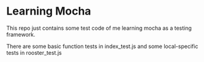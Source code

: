 # Learning Mocha

This repo just contains some test code of me learning mocha as a testing framework.

There are some basic function tests in index_test.js and some local-specific tests in rooster_test.js
